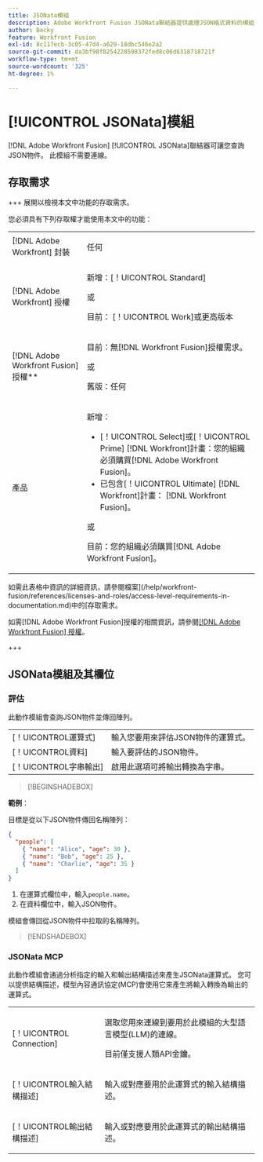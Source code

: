 ```yaml
---
title: JSONata模組
description: Adobe Workfront Fusion JSONata聯結器提供處理JSON格式資料的模組，讓Adobe Workfront Fusion可以進一步處理資料內容。
author: Becky
feature: Workfront Fusion
exl-id: 8c117ecb-3c05-47d4-a629-18dbc546e2a2
source-git-commit: da3bf98f8254228598372fed8c06d6318718721f
workflow-type: tm+mt
source-wordcount: '325'
ht-degree: 1%

---
```


# [!UICONTROL JSONata]模組

[!DNL Adobe Workfront Fusion] [!UICONTROL JSONata]聯結器可讓您查詢JSON物件。 此模組不需要連線。

## 存取需求

+++ 展開以檢視本文中功能的存取需求。

您必須具有下列存取權才能使用本文中的功能：

<table style="table-layout:auto">
 <col> 
 <col> 
 <tbody> 
  <tr> 
   <td role="rowheader">[!DNL Adobe Workfront] 封裝</td> 
   <td> <p>任何</p> </td> 
  </tr> 
  <tr data-mc-conditions=""> 
   <td role="rowheader">[!DNL Adobe Workfront] 授權</td> 
   <td> <p>新增：[！UICONTROL Standard]</p><p>或</p><p>目前： [！UICONTROL Work]或更高版本</p> </td> 
  </tr> 
  <tr> 
   <td role="rowheader">[!DNL Adobe Workfront Fusion] 授權**</td> 
   <td>
   <p>目前：無[!DNL Workfront Fusion]授權需求。</p>
   <p>或</p>
   <p>舊版：任何 </p>
   </td> 
  </tr> 
  <tr> 
   <td role="rowheader">產品</td> 
   <td>
   <p>新增：</p> <ul><li>[！UICONTROL Select]或[！UICONTROL Prime] [!DNL Workfront]計畫：您的組織必須購買[!DNL Adobe Workfront Fusion]。</li><li>已包含[！UICONTROL Ultimate] [!DNL Workfront]計畫： [!DNL Workfront Fusion]。</li></ul>
   <p>或</p>
   <p>目前：您的組織必須購買[!DNL Adobe Workfront Fusion]。</p>
   </td> 
  </tr>
 </tbody> 
</table>

如需此表格中資訊的詳細資訊，請參閱檔案](/help/workfront-fusion/references/licenses-and-roles/access-level-requirements-in-documentation.md)中的[存取需求。

如需[!DNL Adobe Workfront Fusion]授權的相關資訊，請參閱[[!DNL Adobe Workfront Fusion] 授權](/help/workfront-fusion/set-up-and-manage-workfront-fusion/licensing-operations-overview/license-automation-vs-integration.md)。

+++

## JSONata模組及其欄位

### 評估

此動作模組會查詢JSON物件並傳回陣列。

<table style="table-layout:auto"> 
 <col data-mc-conditions=""> 
 <col data-mc-conditions=""> 
 <tbody> 
  <tr> 
   <td role="rowheader">[！UICONTROL運算式]</td> 
   <td>輸入您要用來評估JSON物件的運算式。 </td> 
  </tr> 
  <tr> 
   <td role="rowheader">[！UICONTROL資料] </td> 
   <td> 輸入要評估的JSON物件。  </td> 
  </tr> 
  <tr> 
   <td role="rowheader">[！UICONTROL字串輸出] </td> 
   <td> 啟用此選項可將輸出轉換為字串。  </td> 
  </tr> 
  </tbody>
  </table>

>[!BEGINSHADEBOX]

**範例**：

目標是從以下JSON物件傳回名稱陣列：

```JSON
{
  "people": [
    { "name": "Alice", "age": 30 },
    { "name": "Bob", "age": 25 },
    { "name": "Charlie", "age": 35 }
  ]
}
```

1. 在運算式欄位中，輸入`people.name`。
1. 在資料欄位中，輸入JSON物件。

模組會傳回從JSON物件中拉取的名稱陣列。

>[!ENDSHADEBOX]



### JSONata MCP

此動作模組會通過分析指定的輸入和輸出結構描述來產生JSONata運算式。 您可以提供結構描述，模型內容通訊協定(MCP)會使用它來產生將輸入轉換為輸出的運算式。




<table style="table-layout:auto"> 
 <col> 
 <col> 
 <tbody> 
  <tr> 
   <td role="rowheader">[！UICONTROL Connection]</td> 
   <td> <p>選取您用來連線到要用於此模組的大型語言模型(LLM)的連線。</p> <p>目前僅支援人類API金鑰。</p></td> 
  </tr> 
  <tr> 
   <td role="rowheader">[！UICONTROL輸入結構描述]</td> 
   <td> <p>輸入或對應要用於此運算式的輸入結構描述。</p> </td> 
  </tr> 
  <tr> 
   <td role="rowheader">[！UICONTROL輸出結構描述]</td> 
   <td> <p>輸入或對應要用於此運算式的輸出結構描述。</p> </td> 
  </tr> 
 </tbody> 
</table>
